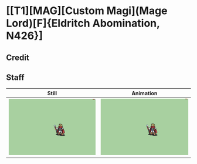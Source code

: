 # [\[T1\]\[MAG\]\[Custom Magi\]\(Mage Lord\)\[F\]{Eldritch Abomination, N426}]

## Credit


	
## Staff

| Still | Animation |
| :---: | :-------: |
| ![Staff still](./Staff_000.png) | ![Staff animation](./Staff.gif) |

